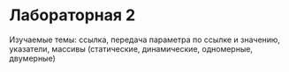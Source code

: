# Лабораторная 2
Изучаемые темы: ссылка, передача параметра по ссылке и значению, указатели, массивы (статические, динамические, одномерные, двумерные)